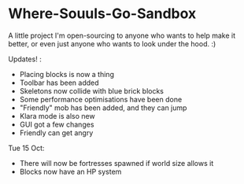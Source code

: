 # Where-Souuls-Go-Sandbox
 A little project I'm open-sourcing to anyone who wants to help make it better, or even just anyone who wants to look under the hood. :)

 Updates! :
   - Placing blocks is now a thing
   - Toolbar has been added
   - Skeletons now collide with blue brick blocks
   - Some performance optimisations have been done
   - "Friendly" mob has been added, and they can jump
   - Klara mode is also new
   - GUI got a few changes
   - Friendly can get angry
   
   
Tue 15 Oct:
   - There will now be fortresses spawned if world size allows it
   - Blocks now have an HP system 
